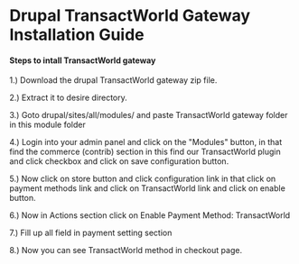 # Drupal TransactWorld Gateway Installation Guide
#### Steps to intall TransactWorld gateway

1.) Download the drupal TransactWorld gateway zip file.

2.) Extract it to desire directory.

3.) Goto drupal/sites/all/modules/ and paste TransactWorld gateway folder in this module folder

4.) Login into your admin panel and click on the "Modules" button, in that find the commerce (contrib) section in this find our TransactWorld plugin and click checkbox and click on save configuration button.

5.) Now click on store button and click configuration link in that click on payment methods link and click on TransactWorld link and click on enable button.

6.) Now in Actions section click on Enable Payment Method: TransactWorld

7.) Fill up all field in payment setting section

8.) Now you can see TransactWorld method in checkout page.
